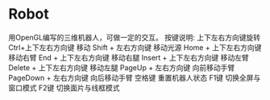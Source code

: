 # Robot
用OpenGL编写的三维机器人，可做一定的交互。
按键说明:
	上下左右方向键旋转
	Ctrl+上下左右方向键 移动
	Shift + 左右方向键 移动光源
	Home + 上下左右方向键 移动右臂
	End + 上下左右方向键 移动右腿
	Insert + 上下左右方向键 移动左臂
	Delete + 上下左右方向键 移动左腿
	PageUp + 左右方向键 向前移动手臂
	PageDown + 左右方向键 向后移动手臂
	空格键 重置机器人状态
	F1键 切换全屏与窗口模式
	F2键 切换面片与线框模式


